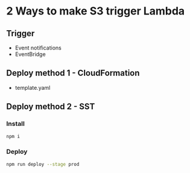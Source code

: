 # 2 Ways to make S3 trigger Lambda

## Trigger
- Event notifications
- EventBridge

## Deploy method 1 - CloudFormation
- template.yaml

## Deploy method 2 - SST

### Install
```bash
npm i
```

### Deploy
```bash
npm run deploy --stage prod
```
